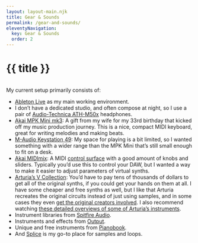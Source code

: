 ```yaml
---
layout: layout-main.njk
title: Gear & Sounds
permalink: /gear-and-sounds/
eleventyNavigation:
  key: Gear & Sounds
  order: 2
---
```


# {{ title }}

<div class="text-center">
  <img class="img-fluid" src="/assets/images/gear.png" alt="" title="" />
</div>

<div class="container my-5">

My current setup primarily consists of:

- [Ableton Live](https://www.ableton.com/) as my main working environment.
- I don’t have a dedicated studio, and often compose at night, so I use a pair of [Audio-Technica ATH-M50x](https://www.audio-technica.com/en-us/ath-m50x) headphones.
- [Akai MPK Mini mk3](https://www.akaipro.com/mpk-mini-mk3): A gift from my wife for my 33rd birthday that kicked off my music production journey. This is a nice, compact MIDI keyboard, great for writing melodies and making beats.
- [M-Audio Keystation 49](https://www.m-audio.com/products/view/keystation-49): My space for playing is a bit limited, so I wanted something with a wider range than the MPK Mini that’s still small enough to fit on a desk.
- [Akai MIDImix](https://www.akaipro.com/midimix): A MIDI [control surface](https://en.wikipedia.org/wiki/Audio_control_surface) with a good amount of knobs and sliders. Typically you’d use this to control your DAW, but I wanted a way to make it easier to adjust parameters of virtual synths.
- [Arturia’s V Collection](https://www.arturia.com/products/analog-classics/v-collection/overview#en): You’d have to pay tens of thousands of dollars to get all of the original synths, if you could get your hands on them at all. I have some cheaper and free synths as well, but I like that Arturia recreates the original circuits instead of just using samples, and in some cases they even [get the original creators involved](https://www.arturia.com/products/analog-classics/mini-v/overview). I also recommend watching [these detailed overviews of some of Arturia’s instruments](https://www.youtube.com/channel/UC1JLtclHvZbfZTfBoo-6uug/playlists?view=50&sort=dd&shelf_id=5).
- Instrument libraries from [Spitfire Audio](https://spitfireaudio.com/).
- Instruments and effects from [Output](https://output.com/).
- Unique and free instruments from [Pianobook](https://www.pianobook.co.uk/).
- And [Splice](https://splice.com/) is my go-to place for samples and loops.

</div>
